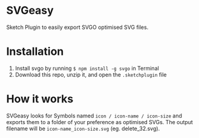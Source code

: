 # SVGeasy
Sketch Plugin to easily export SVGO optimised SVG files.

# Installation

1. Install svgo by running `$ npm install -g svgo` in Terminal
2. Download this repo, unzip it, and open the `.sketchplugin` file

# How it works

SVGeasy looks for Symbols named `icon / icon-name / icon-size` and exports them to a folder of your preference as optimised SVGs. The output filename will be `icon-name_icon-size.svg` (eg. delete_32.svg).